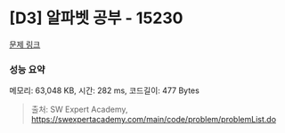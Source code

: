 # [D3] 알파벳 공부 - 15230 

[문제 링크](https://swexpertacademy.com/main/code/problem/problemDetail.do?contestProbId=AYLnMQT6vPADFATf) 

### 성능 요약

메모리: 63,048 KB, 시간: 282 ms, 코드길이: 477 Bytes



> 출처: SW Expert Academy, https://swexpertacademy.com/main/code/problem/problemList.do
